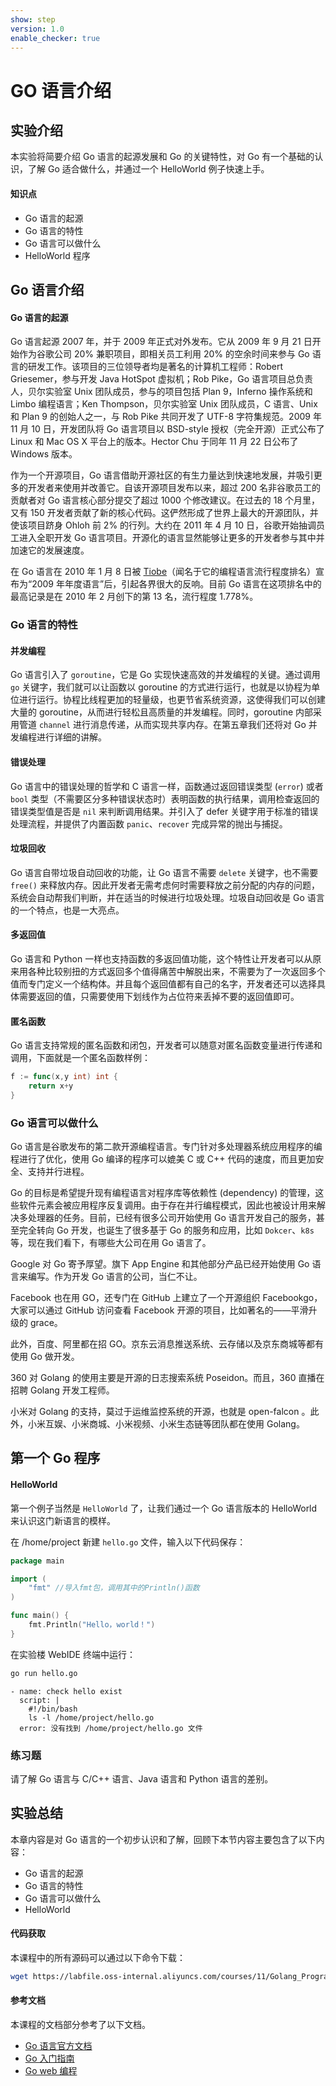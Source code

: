 ```yaml
---
show: step
version: 1.0
enable_checker: true
---
```


# GO 语言介绍

## 实验介绍

本实验将简要介绍 Go 语言的起源发展和 Go 的关键特性，对 Go 有一个基础的认识，了解 Go 适合做什么，并通过一个 HelloWorld 例子快速上手。

#### 知识点

- Go 语言的起源
- Go 语言的特性
- Go 语言可以做什么
- HelloWorld 程序

## Go 语言介绍

#### Go 语言的起源

Go 语言起源 2007 年，并于 2009 年正式对外发布。它从 2009 年 9 月 21 日开始作为谷歌公司 20% 兼职项目，即相关员工利用 20% 的空余时间来参与 Go 语言的研发工作。该项目的三位领导者均是著名的计算机工程师：Robert Griesemer，参与开发 Java HotSpot 虚拟机；Rob Pike，Go 语言项目总负责人，贝尔实验室 Unix 团队成员，参与的项目包括 Plan 9，Inferno 操作系统和 Limbo 编程语言；Ken Thompson，贝尔实验室 Unix 团队成员，C 语言、Unix 和 Plan 9 的创始人之一，与 Rob Pike 共同开发了 UTF-8 字符集规范。2009 年 11 月 10 日，开发团队将 Go 语言项目以 BSD-style 授权（完全开源）正式公布了 Linux 和 Mac OS X 平台上的版本。Hector Chu 于同年 11 月 22 日公布了 Windows 版本。

作为一个开源项目，Go 语言借助开源社区的有生力量达到快速地发展，并吸引更多的开发者来使用并改善它。自该开源项目发布以来，超过 200 名非谷歌员工的贡献者对 Go 语言核心部分提交了超过 1000 个修改建议。在过去的 18 个月里，又有 150 开发者贡献了新的核心代码。这俨然形成了世界上最大的开源团队，并使该项目跻身 Ohloh 前 2% 的行列。大约在 2011 年 4 月 10 日，谷歌开始抽调员工进入全职开发 Go 语言项目。开源化的语言显然能够让更多的开发者参与其中并加速它的发展速度。

在 Go 语言在 2010 年 1 月 8 日被 [Tiobe](http://www.tiobe.com)（闻名于它的编程语言流行程度排名）宣布为“2009 年年度语言”后，引起各界很大的反响。目前 Go 语言在这项排名中的最高记录是在 2010 年 2 月创下的第 13 名，流行程度 1.778%。

### Go 语言的特性

#### 并发编程

Go 语言引入了 `goroutine`，它是 Go 实现快速高效的并发编程的关键。通过调用 `go` 关键字，我们就可以让函数以 goroutine 的方式进行运行，也就是以协程为单位进行运行。协程比线程更加的轻量级，也更节省系统资源，这使得我们可以创建大量的 goroutine，从而进行轻松且高质量的并发编程。同时，goroutine 内部采用管道 `channel` 进行消息传递，从而实现共享内存。在第五章我们还将对 Go 并发编程进行详细的讲解。

#### 错误处理

Go 语言中的错误处理的哲学和 C 语言一样，函数通过返回错误类型 (`error`) 或者 `bool` 类型（不需要区分多种错误状态时）表明函数的执行结果，调用检查返回的错误类型值是否是 `nil` 来判断调用结果。并引入了 defer 关键字用于标准的错误处理流程，并提供了内置函数 `panic`、`recover` 完成异常的抛出与捕捉。

#### 垃圾回收

Go 语言自带垃圾自动回收的功能，让 Go 语言不需要 `delete` 关键字，也不需要 `free()` 来释放内存。因此开发者无需考虑何时需要释放之前分配的内存的问题，系统会自动帮我们判断，并在适当的时候进行垃圾处理。垃圾自动回收是 Go 语言的一个特点，也是一大亮点。

#### 多返回值

Go 语言和 Python 一样也支持函数的多返回值功能，这个特性让开发者可以从原来用各种比较别扭的方式返回多个值得痛苦中解脱出来，不需要为了一次返回多个值而专门定义一个结构体。并且每个返回值都有自己的名字，开发者还可以选择具体需要返回的值，只需要使用下划线作为占位符来丢掉不要的返回值即可。

#### 匿名函数

Go 语言支持常规的匿名函数和闭包，开发者可以随意对匿名函数变量进行传递和调用，下面就是一个匿名函数样例：

```go
f := func(x,y int) int {
    return x+y
}
```

### Go 语言可以做什么

Go 语言是谷歌发布的第二款开源编程语言。专门针对多处理器系统应用程序的编程进行了优化，使用 Go 编译的程序可以媲美 C 或 C++ 代码的速度，而且更加安全、支持并行进程。

Go 的目标是希望提升现有编程语言对程序库等依赖性 (dependency) 的管理，这些软件元素会被应用程序反复调用。由于存在并行编程模式，因此也被设计用来解决多处理器的任务。目前，已经有很多公司开始使用 Go 语言开发自己的服务，甚至完全转向 Go 开发，也诞生了很多基于 Go 的服务和应用，比如 `Dokcer`、`k8s` 等，现在我们看下，有哪些大公司在用 Go 语言了。

Google 对 Go 寄予厚望。旗下 App Engine 和其他部分产品已经开始使用 Go 语言来编写。作为开发 Go 语言的公司，当仁不让。

Facebook 也在用 GO，还专门在 GitHub 上建立了一个开源组织 Facebookgo，大家可以通过 GitHub 访问查看 Facebook 开源的项目，比如著名的——平滑升级的 grace。

此外，百度、阿里都在招 GO。京东云消息推送系统、云存储以及京东商城等都有使用 Go 做开发。

360 对 Golang 的使用主要是开源的日志搜索系统 Poseidon。而且，360 直播在招聘 Golang 开发工程师。

小米对 Golang 的支持，莫过于运维监控系统的开源，也就是 open-falcon 。此外，小米互娱、小米商城、小米视频、小米生态链等团队都在使用 Golang。

## 第一个 Go 程序

#### HelloWorld

第一个例子当然是 `HelloWorld` 了，让我们通过一个 Go 语言版本的 HelloWorld 来认识这门新语言的模样。

在 /home/project 新建 `hello.go` 文件，输入以下代码保存：

```go
package main

import (
    "fmt" //导入fmt包，调用其中的Println()函数
)

func main() {
    fmt.Println("Hello，world！")
}
```

在实验楼 WebIDE 终端中运行：

```bash
go run hello.go
```

```checker
- name: check hello exist
  script: |
    #!/bin/bash
    ls -l /home/project/hello.go
  error: 没有找到 /home/project/hello.go 文件
```

### 练习题

请了解 Go 语言与 C/C++ 语言、Java 语言和 Python 语言的差别。

## 实验总结

本章内容是对 Go 语言的一个初步认识和了解，回顾下本节内容主要包含了以下内容：

- Go 语言的起源
- Go 语言的特性
- Go 语言可以做什么
- HelloWorld

#### 代码获取

本课程中的所有源码可以通过以下命令下载：

```bash
wget https://labfile.oss-internal.aliyuncs.com/courses/11/Golang_Programming.zip
```

#### 参考文档

本课程的文档部分参考了以下文档。

- [Go 语言官方文档](http://golang.org/doc/)
- [Go 入门指南](https://github.com/Unknwon/the-way-to-go_ZH_CN)
- [Go web 编程](https://github.com/astaxie/build-web-application-with-golang/blob/master/LICENSE.md)
